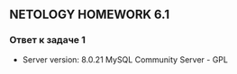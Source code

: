 ## NETOLOGY HOMEWORK 6.1

### Ответ к задаче 1

* Server version:		8.0.21 MySQL Community Server - GPL
